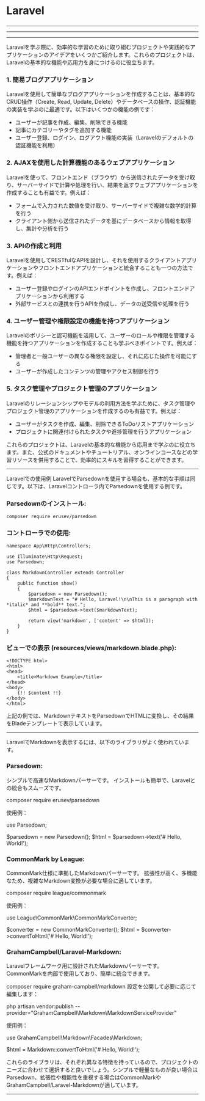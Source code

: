
### 
# Laravel
### 

---

---

---

Laravelを学ぶ際に、効率的な学習のために取り組むプロジェクトや実践的なアプリケーションのアイデアをいくつかご紹介します。これらのプロジェクトは、Laravelの基本的な機能や応用力を身につけるのに役立ちます。

### 1. 簡易ブログアプリケーション
Laravelを使用して簡単なブログアプリケーションを作成することは、基本的なCRUD操作（Create, Read, Update, Delete）やデータベースの操作、認証機能の実装を学ぶのに最適です。以下はいくつかの機能の例です：

- ユーザーが記事を作成、編集、削除できる機能
- 記事にカテゴリーやタグを追加する機能
- ユーザー登録、ログイン、ログアウト機能の実装（Laravelのデフォルトの認証機能を利用）

### 2. AJAXを使用した計算機能のあるウェブアプリケーション
Laravelを使って、フロントエンド（ブラウザ）から送信されたデータを受け取り、サーバーサイドで計算や処理を行い、結果を返すウェブアプリケーションを作成することも有益です。例えば：

- フォームで入力された数値を受け取り、サーバーサイドで複雑な数学的計算を行う
- クライアント側から送信されたデータを基にデータベースから情報を取得し、集計や分析を行う

### 3. APIの作成と利用
Laravelを使用してRESTfulなAPIを設計し、それを使用するクライアントアプリケーションやフロントエンドアプリケーションと統合することも一つの方法です。例えば：

- ユーザー登録やログインのAPIエンドポイントを作成し、フロントエンドアプリケーションから利用する
- 外部サービスとの連携を行うAPIを作成し、データの送受信や処理を行う

### 4. ユーザー管理や権限設定の機能を持つアプリケーション
Laravelのポリシーと認可機能を活用して、ユーザーのロールや権限を管理する機能を持つアプリケーションを作成することも学ぶべきポイントです。例えば：

- 管理者と一般ユーザーの異なる権限を設定し、それに応じた操作を可能にする
- ユーザーが作成したコンテンツの管理やアクセス制御を行う

### 5. タスク管理やプロジェクト管理のアプリケーション
Laravelのリレーションシップやモデルの利用方法を学ぶために、タスク管理やプロジェクト管理のアプリケーションを作成するのも有益です。例えば：

- ユーザーがタスクを作成、編集、削除できるToDoリストアプリケーション
- プロジェクトに関連付けられたタスクや進捗管理を行うアプリケーション

これらのプロジェクトは、Laravelの基本的な機能から応用まで学ぶのに役立ちます。また、公式のドキュメントやチュートリアル、オンラインコースなどの学習リソースを併用することで、効率的にスキルを習得することができます。

---

Laravelでの使用例
LaravelでParsedownを使用する場合も、基本的な手順は同じです。以下は、Laravelコントローラ内でParsedownを使用する例です。

### Parsedownのインストール:

```
composer require erusev/parsedown
```

### コントローラでの使用:

```
namespace App\Http\Controllers;

use Illuminate\Http\Request;
use Parsedown;

class MarkdownController extends Controller
{
    public function show()
    {
        $parsedown = new Parsedown();
        $markdownText = "# Hello, Laravel!\n\nThis is a paragraph with *italic* and **bold** text.";
        $html = $parsedown->text($markdownText);

        return view('markdown', ['content' => $html]);
    }
}
```

### ビューでの表示 (resources/views/markdown.blade.php):

```
<!DOCTYPE html>
<html>
<head>
    <title>Markdown Example</title>
</head>
<body>
    {!! $content !!}
</body>
</html>
```

上記の例では、MarkdownテキストをParsedownでHTMLに変換し、その結果をBladeテンプレートで表示しています。

---

LaravelでMarkdownを表示するには、以下のライブラリがよく使われています。

### Parsedown:

シンプルで高速なMarkdownパーサーです。
インストールも簡単で、Laravelとの統合もスムーズです。

composer require erusev/parsedown

使用例：

use Parsedown;

$parsedown = new Parsedown();
$html = $parsedown->text('# Hello, World!');

### CommonMark by League:

CommonMark仕様に準拠したMarkdownパーサーです。
拡張性が高く、多機能なため、複雑なMarkdown変換が必要な場合に適しています。

composer require league/commonmark

使用例：


use League\CommonMark\CommonMarkConverter;

$converter = new CommonMarkConverter();
$html = $converter->convertToHtml('# Hello, World!');

### GrahamCampbell/Laravel-Markdown:

Laravelフレームワーク用に設計されたMarkdownパーサーです。
CommonMarkを内部で使用しており、簡単に統合できます。

composer require graham-campbell/markdown
設定を公開して必要に応じて編集します：


php artisan vendor:publish --provider="GrahamCampbell\Markdown\MarkdownServiceProvider"

使用例：


use GrahamCampbell\Markdown\Facades\Markdown;

$html = Markdown::convertToHtml('# Hello, World!');


これらのライブラリは、それぞれ異なる特徴を持っているので、プロジェクトのニーズに合わせて選択すると良いでしょう。シンプルで軽量なものが良い場合はParsedown、拡張性や機能性を重視する場合はCommonMarkやGrahamCampbell/Laravel-Markdownが適しています。

---

